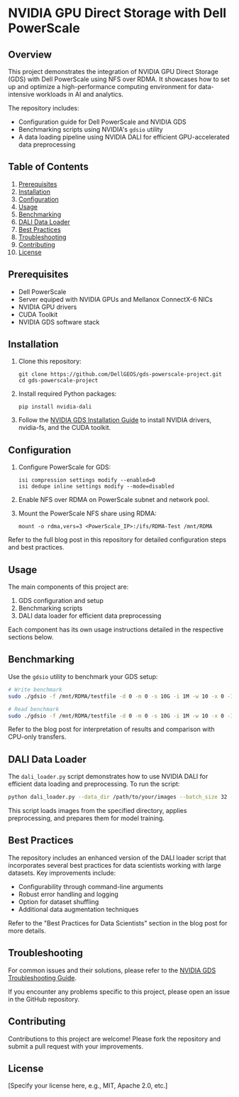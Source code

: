 # NVIDIA GPU Direct Storage with Dell PowerScale

## Overview

This project demonstrates the integration of NVIDIA GPU Direct Storage (GDS) with Dell PowerScale using NFS over RDMA. It showcases how to set up and optimize a high-performance computing environment for data-intensive workloads in AI and analytics.

The repository includes:
- Configuration guide for Dell PowerScale and NVIDIA GDS
- Benchmarking scripts using NVIDIA's `gdsio` utility
- A data loading pipeline using NVIDIA DALI for efficient GPU-accelerated data preprocessing

## Table of Contents

1. [Prerequisites](#prerequisites)
2. [Installation](#installation)
3. [Configuration](#configuration)
4. [Usage](#usage)
5. [Benchmarking](#benchmarking)
6. [DALI Data Loader](#dali-data-loader)
7. [Best Practices](#best-practices)
8. [Troubleshooting](#troubleshooting)
9. [Contributing](#contributing)
10. [License](#license)

## Prerequisites

- Dell PowerScale
- Server equiped with NVIDIA GPUs and Mellanox ConnectX-6 NICs
- NVIDIA GPU drivers
- CUDA Toolkit
- NVIDIA GDS software stack

## Installation

1. Clone this repository:
   ```
   git clone https://github.com/DellGEOS/gds-powerscale-project.git
   cd gds-powerscale-project
   ```

2. Install required Python packages:
   ```
   pip install nvidia-dali
   ```

3. Follow the [NVIDIA GDS Installation Guide](https://docs.nvidia.com/gpudirect-storage/troubleshooting-guide/index.html) to install NVIDIA drivers, nvidia-fs, and the CUDA toolkit.

## Configuration

1. Configure PowerScale for GDS:
   ```
   isi compression settings modify --enabled=0
   isi dedupe inline settings modify --mode=disabled
   ```

2. Enable NFS over RDMA on PowerScale subnet and network pool.

3. Mount the PowerScale NFS share using RDMA:
   ```
   mount -o rdma,vers=3 <PowerScale_IP>:/ifs/RDMA-Test /mnt/RDMA
   ```

Refer to the full blog post in this repository for detailed configuration steps and best practices.

## Usage

The main components of this project are:

1. GDS configuration and setup
2. Benchmarking scripts
3. DALI data loader for efficient data preprocessing

Each component has its own usage instructions detailed in the respective sections below.

## Benchmarking

Use the `gdsio` utility to benchmark your GDS setup:

```bash
# Write benchmark
sudo ./gdsio -f /mnt/RDMA/testfile -d 0 -m 0 -s 10G -i 1M -w 10 -x 0 -I 1

# Read benchmark
sudo ./gdsio -f /mnt/RDMA/testfile -d 0 -m 0 -s 10G -i 1M -w 10 -x 0 -I 0
```

Refer to the blog post for interpretation of results and comparison with CPU-only transfers.

## DALI Data Loader

The `dali_loader.py` script demonstrates how to use NVIDIA DALI for efficient data loading and preprocessing. To run the script:

```bash
python dali_loader.py --data_dir /path/to/your/images --batch_size 32 --image_size 224 --shuffle
```

This script loads images from the specified directory, applies preprocessing, and prepares them for model training.

## Best Practices

The repository includes an enhanced version of the DALI loader script that incorporates several best practices for data scientists working with large datasets. Key improvements include:

- Configurability through command-line arguments
- Robust error handling and logging
- Option for dataset shuffling
- Additional data augmentation techniques

Refer to the "Best Practices for Data Scientists" section in the blog post for more details.

## Troubleshooting

For common issues and their solutions, please refer to the [NVIDIA GDS Troubleshooting Guide](https://docs.nvidia.com/gpudirect-storage/troubleshooting-guide/index.html).

If you encounter any problems specific to this project, please open an issue in the GitHub repository.

## Contributing

Contributions to this project are welcome! Please fork the repository and submit a pull request with your improvements.

## License

[Specify your license here, e.g., MIT, Apache 2.0, etc.]
